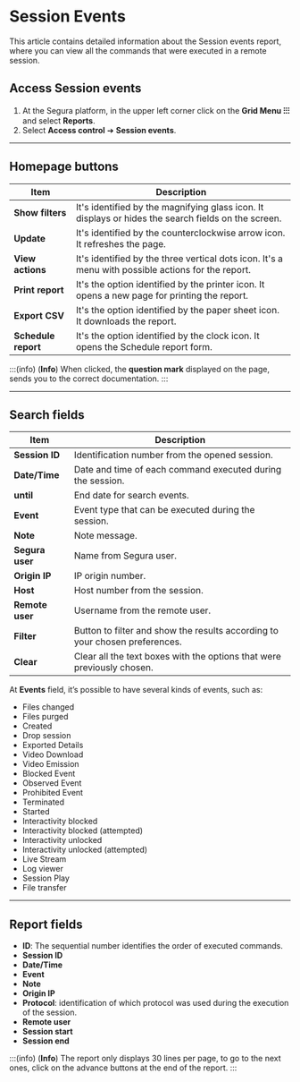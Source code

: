 # Session Events

This article contains detailed information about the Session events report, where you can view all the commands that were executed in a remote session.

## Access Session events

1. At the Segura platform, in the upper left corner click on the **Grid Menu ⁝⁝⁝** and select **Reports**.
2. Select **Access control** ➔ **Session events**.

***

## Homepage buttons
**Item**|**Description**
|---|---|
**Show filters**|It's identified by the magnifying glass icon. It displays or hides the search fields on the screen.
**Update**|It's identified by the counterclockwise arrow icon. It refreshes the page.
**View actions**|It's identified by the three vertical dots icon. It's a menu with possible actions for the report.
**Print report**|It's the option identified by the printer icon. It opens a new page for printing the report.
**Export CSV**|It's the option identified by the paper sheet icon. It downloads the report.
**Schedule report**|It's the option identified by the clock icon. It opens the Schedule report form.

:::(info) (**Info**)
When clicked, the **question mark** displayed on the page, sends you to the correct documentation.
:::
***

## Search fields
**Item**|**Description**
|---|---|
**Session ID**|Identification number from the opened session. 
**Date/Time**|Date and time of each command executed during the session.
**until**|End date for search events.
**Event**|Event type that can be executed during the session.
**Note**|Note message.
**Segura user**|Name from Segura user.
**Origin IP**|IP origin number.
**Host**|Host number from the session.
**Remote user**|Username from the remote user.
**Filter**|Button to filter and show the results according to your chosen preferences.
**Clear**|Clear all the text boxes with the options that were previously chosen.

At **Events** field, it’s possible to have several kinds of events, such as:

* Files changed
* Files purged
* Created
* Drop session
* Exported Details
* Video Download
* Video Emission
* Blocked Event
* Observed Event
* Prohibited Event
* Terminated
* Started
* Interactivity blocked
* Interactivity blocked (attempted)
* Interactivity unlocked
* Interactivity unlocked (attempted)
* Live Stream
* Log viewer
* Session Play
* File transfer
***

## Report fields

* **ID**: The sequential number identifies the order of executed commands.
* **Session ID**
* **Date/Time**
* **Event**
* **Note**
* **Origin IP**
* **Protocol**: identification of which protocol was used during the execution of the session.
* **Remote user**
* **Session start**
* **Session end**

:::(info) (**Info**)
The report only displays 30 lines per page, to go to the next ones, click on the advance buttons at the end of the report.
:::
